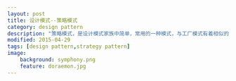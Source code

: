 ```yaml
---
layout: post
title: 设计模式--策略模式
category: design pattern
description: "策略模式，是设计模式家族中简单，常用的一种模式，与工厂模式有着相似的一面"
modified: 2015-04-29
tags: [design pattern,strategy pattern]
image:
    background: symphony.png
    feature: doraemon.jpg
---
```


